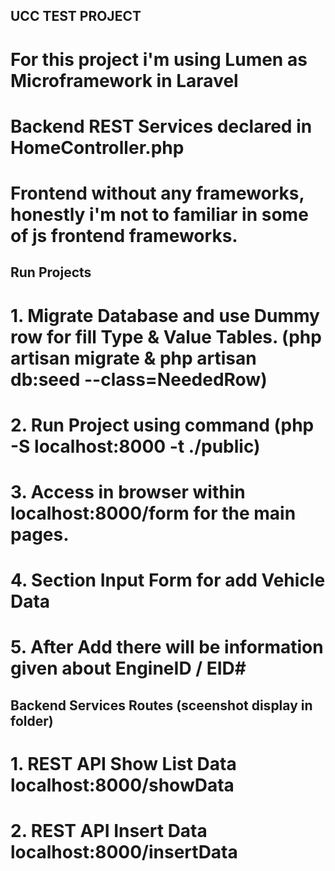 ## UCC TEST PROJECT

# For this project i'm using Lumen as Microframework in Laravel

# Backend REST Services declared in HomeController.php

# Frontend without any frameworks, honestly i'm not to familiar in some of js frontend frameworks.

## Run Projects
# 1. Migrate Database and use Dummy row for fill Type & Value Tables. (php artisan migrate & php artisan db:seed --class=NeededRow)
# 2. Run Project using command (php -S localhost:8000 -t ./public)
# 3. Access in browser within localhost:8000/form for the main pages.
# 4. Section Input Form for add Vehicle Data
# 5. After Add there will be information given about EngineID / EID#

## Backend Services Routes (sceenshot display in folder)
# 1. REST API Show List Data localhost:8000/showData 
# 2. REST API Insert Data localhost:8000/insertData
